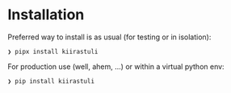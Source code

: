 # Installation

Preferred way to install is as usual (for testing or in isolation):

```console
❯ pipx install kiirastuli
```

For production use (well, ahem, ...) or within a virtual python env:

```console
❯ pip install kiirastuli
```
